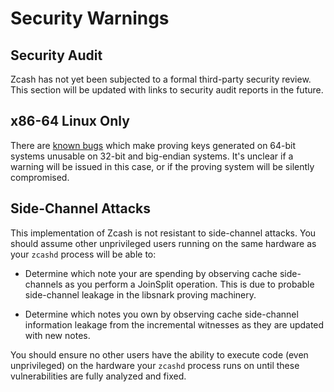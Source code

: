 Security Warnings
====================

Security Audit
--------------

Zcash has not yet been subjected to a formal third-party security review. This
section will be updated with links to security audit reports in the future.

x86-64 Linux Only
-----------------------

There are [known bugs](https://github.com/scipr-lab/libsnark/issues/26) which
make proving keys generated on 64-bit systems unusable on 32-bit and big-endian
systems. It's unclear if a warning will be issued in this case, or if the
proving system will be silently compromised.

Side-Channel Attacks
--------------------

This implementation of Zcash is not resistant to side-channel attacks. You
should assume other unprivileged users running on the same hardware as your
`zcashd` process will be able to:

- Determine which note your are spending by observing cache side-channels as you
  perform a JoinSplit operation. This is due to probable side-channel leakage in
  the libsnark proving machinery.

- Determine which notes you own by observing cache side-channel information
  leakage from the incremental witnesses as they are updated with new notes.

You should ensure no other users have the ability to execute code (even
unprivileged) on the hardware your `zcashd` process runs on until these
vulnerabilities are fully analyzed and fixed.
